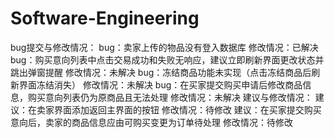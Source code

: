 # Software-Engineering
bug提交与修改情况：
bug：卖家上传的物品没有登入数据库
修改情况：已解决
bug：购买意向列表中点击交易成功和失败无响应，建议立即刷新界面更改状态并跳出弹窗提醒
修改情况：未解决
bug：冻结商品功能未实现（点击冻结商品后刷新界面冻结消失）
修改情况：未解决
bug：在买家提交购买申请后修改商品信息，购买意向列表仍为原商品且无法处理
修改情况：未解决
建议与修改情况：
建议：在卖家界面添加返回主界面的按钮
修改情况：待修改
建议：在买家提交购买意向后，卖家的商品信息应由可购买变更为订单待处理
修改情况：待修改
